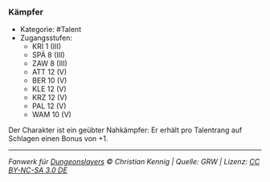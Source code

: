 <!---
Dies ist ein Fanwerk für DUNGEONSLAYERS © von Christian Kennig

Quellen:      [Dungeonslayers Grundregelwerk](https://dungeonslayers.net/download/Dungeonslayers4.pdf)
              [Talentbeschreibungen](https://www.f-space.de/ds4/tools-talentcards.html)
License:      [CC-BY-NC-SA 4.0](https://creativecommons.org/licenses/by-nc-sa/4.0/deed.de)
Richtlinien:  [Fanwerkrichtlinien](https://www.dungeonslayers.net/fanwerk-richtlinien/)
Autor:        Zauberlehrling
-->

### Kämpfer

- Kategorie: #Talent
- Zugangsstufen:
  - KRI 1 (III)
  - SPÄ 8 (III)
  - ZAW 8 (III)
  - ATT 12 (V)
  - BER 10 (V)
  - KLE 12 (V)
  - KRZ 12 (V)
  - PAL 12 (V)
  - WAM 10 (V)

Der Charakter ist ein geübter Nahkämpfer: Er erhält pro Talentrang auf Schlagen einen Bonus von +1.

---

_Fanwerk für [Dungeonslayers](https://www.dungeonslayers.net/) © Christian Kennig | Quelle: GRW | Lizenz: [CC BY-NC-SA 3.0 DE](https://creativecommons.org/licenses/by-nc-sa/3.0/de/)_
